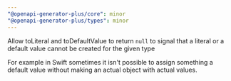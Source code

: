 ```yaml
---
"@openapi-generator-plus/core": minor
"@openapi-generator-plus/types": minor
---
```


Allow toLiteral and toDefaultValue to return `null` to signal that a literal or a default value cannot be created for the given type

For example in Swift sometimes it isn't possible to assign something a default value without making an actual object with actual values.
